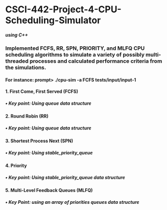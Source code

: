 # CSCI-442-Project-4-CPU-Scheduling-Simulator
##### using C++

### Implemented FCFS, RR, SPN, PRIORITY, and MLFQ CPU scheduling algorithms to simulate a variety of possibly multi-threaded processes and calculated performance criteria from the simulations.
#### For instance: prompt> ./cpu-sim -a FCFS tests/input/input-1

####  1.  First Come, First Served (FCFS)
##### • Key point: Using queue data structure

#### 2. Round Robin (RR)
##### • Key point: Using queue data structure

#### 3. Shortest Process Next (SPN)
##### • Key point: Using stable_priority_queue

#### 4. Priority
##### • Key point: Using stable_priority_queue data structure

#### 5. Multi-Level Feedback Queues (MLFQ)
##### • Key Point: using an array of priorities queues data structure

